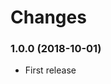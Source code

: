 # Changes


<!--
**Template For Future Entries**

### 1.0.0 (2018-10-01)

New:

  -
  -

Changed:

  -
  -

Fixed:

  -
  -

-->


### 1.0.0 (2018-10-01)

* First release

